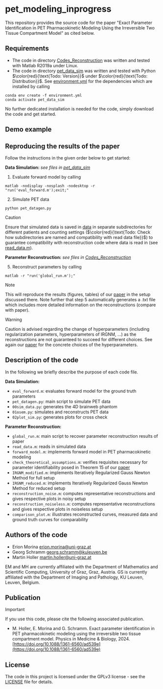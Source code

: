 # pet_modeling_inprogress
This repository provides the source code for the paper "Exact Parameter Identification in PET Pharmacokinetic Modeling Using the Irreversible Two Tissue Compartment Model" as cited below.
## Requirements
* The code in directory [Codes_Reconstruction](Codes_Reconstruction/) was written and tested with Matlab R2019a under Linux.
* The code in directory [pet_data_sim](pet_data_sim/) was written and tested with Python $\color{red}{\text{Todo: Version}}$ under $\color{red}{\text{Todo: Distribution}}$. See [environment.yml](pet_data_sim/environment.yml) for the dependencies which are installed by calling
```
conda env create -f environment.yml
conda activate pet_data_sim
```
  
No further dedicated installation is needed for the code, simply download the code and get started.

## Demo example

## Reproducing the results of the paper
Follow the instructions in the given order below to get started:

**Data Simulation:** *see files in [pet_data_sim](pet_data_sim/)*
1. Evaluate forward model by calling
```
matlab -nodisplay -nosplash -nodesktop -r "run('eval_forward.m');exit;"
```
2. Simulate PET data
```
python pet_datagen.py
```
> [!CAUTION]
> Ensure that simulated data is saved in [data](pet_data_sim/data/) in separate subdirectories for different patients and counting settings ($\color{red}{\text{Todo: Check how subdirectories are named and compatibility with read data file}}$) to guarantee compatibility with reconstruction code where data is read in (see [read_data.m](Codes_Reconstruction/read_data.m)).

**Parameter Reconstruction:** *see files in [Codes_Reconstruction](Codes_Reconstruction/)*

5. Reconstruct parameters by calling
```
matlab -r "run('global_run.m');"
```
> [!NOTE]
> This will reproduce the results (figures, tables) of our [paper](https://doi.org/10.1088/1361-6560/ad539e) in the setup discussed there. Note further that step 5 automatically generates a .txt file which includes more detailed information on the reconstructions (compare with paper).


> [!WARNING]
> Caution is advised regarding the change of hyperparameters (including regularization parameters, hyperparameters of IRGNM, ...) as the reconstructions are not guaranteed to succeed for different choices. See again our [paper](https://doi.org/10.1088/1361-6560/ad539e) for the concrete choices of the hyperparameters.

## Description of the code
In the following we briefly describe the purpose of each code file.

**Data Simulation:**
* <code>eval_forward.m</code>: evaluates forward model for the ground truth parameters
* <code>pet_datagen.py</code>: main script to simulate PET data
* <code>00sim_data.py</code>: generates the 4D brainweb phantom
* <code>01osem.py</code>: simulates and reconstructs PET data
* <code>02plot_sim.py</code>: generates plots for cross check

**Parameter Reconstruction:**
* <code>global_run.m</code>: main script to recover parameter reconstruction results of paper
* <code>read_data.m</code>: reads in simulated data
* <code>forward_model.m</code>: implements forward model in PET pharmacokinetic modeling
* <code>check_theoretical_assumptions.m</code>: verifies requisites necessary for parameter identifiability posed in Theorem 15 of our [paper](https://doi.org/10.1088/1361-6560/ad539e)
* <code>IRGNM_modified.m</code>: implements Iteratively Regularized Gauss Newton Method for full setup
* <code>IRGNM_reduced.m</code>: implements Iteratively Regularized Gauss Newton Method for reduced setup
* <code>reconstruction_noise.m</code>: computes representative reconstructions and gives respective plots in noisy setup
* <code>reconstruction_noiseless.m</code>: computes representative reconstructions and gives respective plots in noiseless setup
* <code>comparison_plot.m</code>: illustrates reconstructed curves, measured data and ground truth curves for comparability

## Authors of the code
* Erion Morina [erion.morina@uni-graz.at](mailto:erion.morina@uni-graz.at)
* Georg Schramm [georg.schramm@kuleuven.be](mailto:georg.schramm@kuleuven.be)
* Martin Holler [martin.holler@uni-graz.at](mailto:martin.holler@uni-graz.at)

EM and MH are currently affiliated with the Department of Mathematics and Scientific Computing, University of Graz, Graz, Austria. GS is currently affiliated with the Department of Imaging and Pathology, KU Leuven, Leuven, Belgium.

## Publication
> [!IMPORTANT]
> If you use this code, please cite the following associated publication.
* M. Holler, E. Morina and G. Schramm. Exact parameter identification in PET pharmacokinetic modeling using the irreversible two tissue compartment model. Physics in Medicine & Biology, 2024. [https://doi.org/10.1088/1361-6560/ad539e](https://doi.org/10.1088/1361-6560/ad539e)
  
## License
The code in this project is licensed under the GPLv3 license - see the [LICENSE](LICENSE) file for details.
